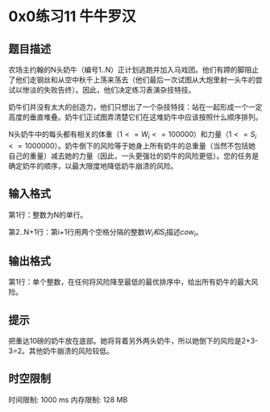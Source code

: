 # 0x0练习11 牛牛罗汉

## 题目描述

农场主约翰的N头奶牛（编号1..N）正计划逃跑并加入马戏团。他们有蹄的脚阻止了他们走钢丝和从空中秋千上荡来荡去（他们最后一次试图从大炮里射一头牛的尝试以惨淡的失败告终）。因此，他们决定练习表演杂技特技。



奶牛们并没有太大的创造力，他们只想出了一个杂技特技：站在一起形成一个一定高度的垂直堆叠。奶牛们正试图弄清楚它们在这堆奶牛中应该按照什么顺序排列。



N头奶牛中的每头都有相关的体重（$1<=W_i<=100000$）和力量$（1<=S_i<=1000000）$。奶牛倒下的风险等于她身上所有奶牛的总重量（当然不包括她自己的重量）减去她的力量（因此，一头更强壮的奶牛的风险更低）。您的任务是确定奶牛的顺序，以最大限度地降低奶牛崩溃的风险。

## 输入格式

第1行：整数为N的单行。

第2..N+1行：第i+1行用两个空格分隔的整数$W_i和S_i$描述$cow_i$。

## 输出格式

第1行：单个整数，在任何将风险降至最低的最优排序中，给出所有奶牛的最大风险。

## 提示

把重达10磅的奶牛放在底部。她将背着另外两头奶牛，所以她倒下的风险是2+3-3=2。其他奶牛崩溃的风险较低。

## 时空限制

时间限制: 1000 ms
内存限制: 128 MB
